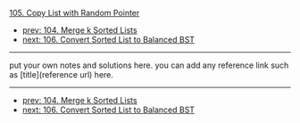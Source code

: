 [105. Copy List with Random Pointer](http://www.lintcode.com/problem/copy-list-with-random-pointer)

- [prev: 104. Merge k Sorted Lists](104-merge-k-sorted-lists.md)
- [next: 106. Convert Sorted List to Balanced BST](106-convert-sorted-list-to-balanced-bst.md)

---

put your own notes and solutions here.
you can add any reference link such as [title](reference url) here.

---

- [prev: 104. Merge k Sorted Lists](104-merge-k-sorted-lists.md)
- [next: 106. Convert Sorted List to Balanced BST](106-convert-sorted-list-to-balanced-bst.md)
